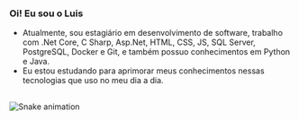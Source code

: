 ### Oi! Eu sou o Luis

- Atualmente, sou estagiário em desenvolvimento de software, trabalho com .Net Core, C Sharp, Asp.Net, HTML, CSS, JS, SQL Server, PostgreSQL, Docker e Git, e também possuo conhecimentos em Python e Java.
- Eu estou estudando para aprimorar meus conhecimentos nessas tecnologias que uso no meu dia a dia.



## 
  

![Snake animation](https://github.com/LuisEEduardo/LuisEEduardo/blob/output/github-contribution-grid-snake.svg)

